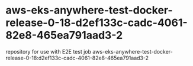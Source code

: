 # aws-eks-anywhere-test-docker-release-0-18-d2ef133c-cadc-4061-82e8-465ea791aad3-2
repository for use with E2E test job aws-eks-anywhere-test-docker-release-0-18:d2ef133c-cadc-4061-82e8-465ea791aad3-2
